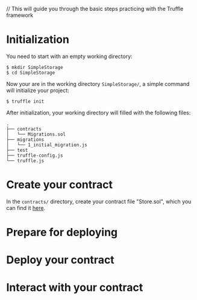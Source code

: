 // This will guide you through the basic steps practicing with the Truffle framework

# Initialization

You need to start with an empty working directory: 

```
$ mkdir SimpleStorage
$ cd SimpleStorage
```
Now your are in the working directory ```SimpleStorage/```, a simple command will initialize your project:

```
$ truffle init
```
After initialization, your working directory will filled with the following files:

```
.
├── contracts
│   └── Migrations.sol
├── migrations
│   └── 1_initial_migration.js
├── test
├── truffle-config.js
└── truffle.js
```

# Create your contract

In the ```contracts/``` directory, create your contract file "Store.sol", which you can find it [here](https://github.com/rszheng/truffle-exercises/blob/master/SimpleStorage/contracts/Store.sol).

# Prepare for deploying

# Deploy your contract

# Interact with your contract
